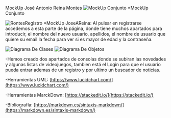 ﻿MockUp José Antonio Reina Montes
![MockUp Conjunto](https://i.imgur.com/1tiajVe.jpg)
*MockUp Conjunto

![RontesRegistro](https://i.imgur.com/oQkryUy.png)
*MockUp JoseAReina:
Al pulsar en registrarse accedemos a esta parte de la página, donde tiene muchos apartados para introducir, el nombre del nuevo usuario, apellidos, el nombre de usuario que quiere su email la fecha para ver si es mayor de edad y  la contraseña.


![Diagrama De Clases](https://i.imgur.com/pc1RJLG.png)
![Diagrama De Objetos](https://i.imgur.com/wmfnVAW.png)

-Hemos creado dos apartados de consolas donde se subiran las novedades y algunas listas de videojuegos, tambien está el Login para que el usuario pueda entrar ademas de un registro y por ultimo un buscador de noticias.

-Herramientas UML: [https://www.lucidchart.com/](https://www.lucidchart.com/)

-Herramientas MarckDown: [https://stackedit.io/](https://stackedit.io/)

-Bibliografía: [https://markdown.es/sintaxis-markdown/](https://markdown.es/sintaxis-markdown/)




